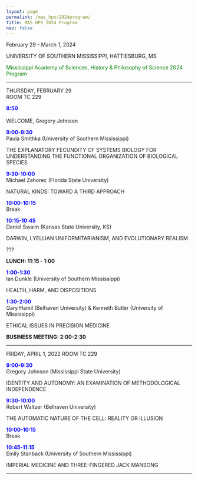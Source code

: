 ```yaml
---
layout: page
permalink: /mas_hps/2024program/
title: MAS HPS 2024 Program
nav: false
---
```


February 29 - March 1, 2024

UNIVERSITY OF SOUTHERN MISSISSIPPI, HATTIESBURG, MS

<font color="green">Mississippi Academy of Sciences, History & Philosophy of Science 2024 Program</font>

---

THURSDAY, FEBRUARY 29<br>
ROOM TC 229

**<font color="blue">8:50</font>**<br> 		
WELCOME, Gregory Johnson

**<font color="blue">9:00-9:30</font>**<br>	
Paula Smithka (University of Southern Mississippi)

THE EXPLANATORY FECUNDITY OF SYSTEMS BIOLOGY FOR UNDERSTANDING THE FUNCTIONAL ORGANIZATION OF BIOLOGICAL SPECIES		

**<font color="blue">9:30-10:00</font>**<br>
Michael Zahorec (Florida State University)

NATURAL KINDS: TOWARD A THIRD APPROACH
	
**<font color="blue">10:00-10:15</font>**<br>
Break

**<font color="blue">10:15-10:45</font>**<br>
Daniel Swaim (Kansas State University, KS) 

DARWIN, LYELLIAN UNIFORMITARIANISM, AND EVOLUTIONARY REALISM


???


**LUNCH: 11:15 - 1:00**

**<font color="blue">1:00-1:30</font>**<br>
Ian Dunkle (University of Southern Mississippi)

HEALTH, HARM, AND DISPOSITIONS

**<font color="blue">1:30-2:00</font>**<br>
Gary Hamil (Belhaven University) & Kenneth Butler (University of Mississippi)

ETHICAL ISSUES IN PRECISION MEDICINE

**BUSINESS MEETING: 2:00-2:30**

---
 
FRIDAY, APRIL 1, 2022
ROOM TC 229

**<font color="blue">9:00-9:30</font>**<br>
Gregory Johnson (Mississippi State University)

IDENTITY AND AUTONOMY: AN EXAMINATION OF METHODOLOGICAL INDEPENDENCE

**<font color="blue">9:30-10:00</font>**<br>
Robert Waltzer (Belhaven University)

THE AUTOMATIC NATURE OF THE CELL: REALITY OR ILLUSION


**<font color="blue">10:00-10:15</font>**<br>
Break


**<font color="blue">10:45-11:15</font>**<br>
Emily Stanback (University of Southern Mississippi)

IMPERIAL MEDICINE AND THREE-FINGERED JACK MANSONG

---

